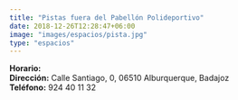 ```yaml
---
title: "Pistas fuera del Pabellón Polideportivo"
date: 2018-12-26T12:28:47+06:00
image: "images/espacios/pista.jpg"
type: "espacios"
---
```



**Horario:**
<br>
**Dirección:** Calle Santiago, 0, 06510 Alburquerque, Badajoz
<br>
**Teléfono:** 924 40 11 32
